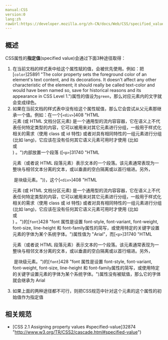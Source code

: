 ```yaml
---
manual:CSS
version:0
lang:zh
rawUrl:https://developer.mozilla.org/zh-CN/docs/Web/CSS/specified_value
---
```





## 概述<a name="概述"></a>


CSS属性的**指定值**(specified value)会通过下面3种途径取得：


1. 在当前文档的样式表中给这个属性赋的值，会被优先使用。例如：把[`color`]25891 "The color property sets the foreground color of an element's text content, and its decorations. It doesn't affect any other characteristic of the element; it should really be called text-color and would have been named so, save for historical reasons and its appearance in CSS Level 1.")属性的值设为`green`，那么对应元素内的文字就会变成绿色。
1. 如果在当前文档的样式表中没有给这个属性赋值，那么它会尝试从父元素那继承一个值。例如：在一个[`<div>`]408 "HTML <div> 元素 (或 HTML 文档分区元素) 是一个通用型的流内容容器，它在语义上不代表任何特定类型的内容，它可以被用来对其它元素进行分组，一般用于样式化相关的需求（使用 class 或 id 特性) 或者对具有相同特性的一组元素进行分组 (比如 lang)，它应该在没有任何其它语义元素可用时才使用 (比如 <article> 或 <nav>) 。")内部放置一个段落 ([`<p>`]31740 "HTML <p>元素（或者说 HTML 段落元素）表示文本的一个段落。该元素通常表现为一整块与相邻文本分离的文本，或以垂直的空白隔离或以首行缩进。另外，<p> 是块级元素。"))，这个[`<div>`]408 "HTML <div> 元素 (或 HTML 文档分区元素) 是一个通用型的流内容容器，它在语义上不代表任何特定类型的内容，它可以被用来对其它元素进行分组，一般用于样式化相关的需求（使用 class 或 id 特性) 或者对具有相同特性的一组元素进行分组 (比如 lang)，它应该在没有任何其它语义元素可用时才使用 (比如 <article> 或 <nav>) 。")的[`font`]428 "font 属性是设置 font-style, font-variant, font-weight, font-size, line-height 和 font-family属性的简写，或使用特定的关键字设置元素的字体为某个系统字体。")属性值为 &quot;Arial&quot;，而[`<p>`]31740 "HTML <p>元素（或者说 HTML 段落元素）表示文本的一个段落。该元素通常表现为一整块与相邻文本分离的文本，或以垂直的空白隔离或以首行缩进。另外，<p> 是块级元素。")的[`font`]428 "font 属性是设置 font-style, font-variant, font-weight, font-size, line-height 和 font-family属性的简写，或使用特定的关键字设置元素的字体为某个系统字体。")属性没有被赋值，那么它的字体就会继承为 Arial
1. 如果上面的两种途径都不可行，则把CSS规范中针对这个元素的这个属性的初始值作为指定值

## 相关规范<a name="相关规范"></a>

* [CSS 2.1 Assigning property values #specified-value]32874 "http://www.w3.org/TR/CSS2/cascade.html#specified-value")



